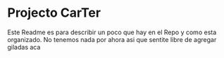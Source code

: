 # Projecto CarTer

Este Readme es para describir un poco que hay en el Repo y como esta organizado. No tenemos nada por ahora asi que sentite libre de agregar giladas aca

